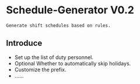# Schedule-Generator V0.2
    Generate shift schedules based on rules.

## Introduce

- Set up the list of duty personnel.
- Optional Whether to automatically skip holidays.
- Customize the prefix.
- ……
